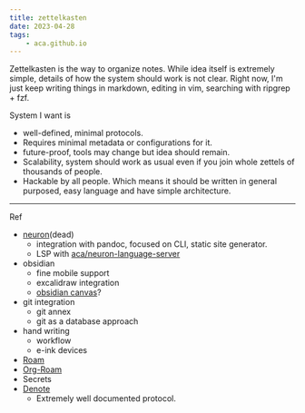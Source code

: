```yaml
---
title: zettelkasten
date: 2023-04-28
tags:
    - aca.github.io
---
```


Zettelkasten is the way to organize notes.
While idea itself is extremely simple, details of how the system should work is not clear.
Right now, I'm just keep writing things in markdown, editing in vim, searching with ripgrep + fzf.

System I want is

- well-defined, minimal protocols.
- Requires minimal metadata or configurations for it.
- future-proof, tools may change but idea should remain.
- Scalability, system should work as usual even if you join whole zettels of thousands of people.
- Hackable by all people. Which means it should be written in general purposed, easy language and have simple architecture.

---

Ref

- [neuron](https://giScalablethub.com/srid/neuron)(dead)
    - integration with pandoc, focused on CLI, static site generator.
    - LSP with [aca/neuron-language-server](https://github.com/aca/neuron-language-server)
- obsidian
    - fine mobile support
    - excalidraw integration
    - [obsidian canvas](https://news.ycombinator.com/item?id=34066824)?
- git integration
    - git annex
    - git as a database approach 
- hand writing
    - workflow
    - e-ink devices
- [Roam](https://roamresearch.com/)
- [Org-Roam](https://www.orgroam.com/)
- Secrets
- [Denote](https://news.ycombinator.com/item?id=32066513)
    - Extremely well documented protocol.
